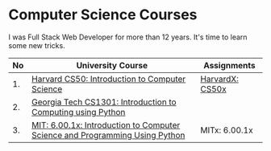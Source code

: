 # Computer Science Courses

I was Full Stack Web Developer for more than 12 years. It's time to learn some new tricks.


No           |University Course | Assignments
-------------|----------|------
1. | [Harvard CS50: Introduction to Computer Science](https://www.edx.org/course/introduction-computer-science-harvardx-cs50x) | [HarvardX: CS50x](/HarvardX_CS50x)
2. |  [Georgia Tech CS1301: Introduction to Computing using Python](https://www.edx.org/course/introduction-computing-using-python-gtx-cs1301x) |  
3. | [ MIT: 6.00.1x: Introduction to Computer Science and Programming Using Python](https://www.edx.org/course/introduction-computer-science-mitx-6-00-1x-9) |  MITx: 6.00.1x
